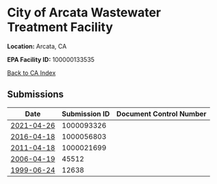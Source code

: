 # City of Arcata Wastewater Treatment Facility

**Location:** Arcata, CA

**EPA Facility ID:** 100000133535

[Back to CA Index](../../index.md)

## Submissions

| Date | Submission ID | Document Control Number |
|------|--------------|-------------------------|
| [2021-04-26](submissions/1000093326.md) | 1000093326 |  |
| [2016-04-18](submissions/1000056803.md) | 1000056803 |  |
| [2011-04-18](submissions/1000021699.md) | 1000021699 |  |
| [2006-04-19](submissions/45512.md) | 45512 |  |
| [1999-06-24](submissions/12638.md) | 12638 |  |
